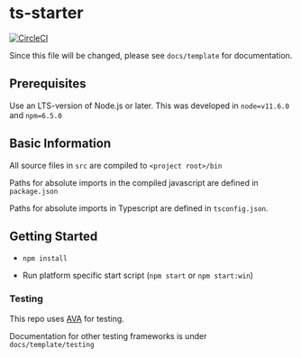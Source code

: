 # ts-starter

[![CircleCI](https://circleci.com/gh/pujitm/ts-starter/tree/master.svg?style=svg)](https://circleci.com/gh/pujitm/ts-starter/tree/master)

Since this file will be changed, please see `docs/template` for documentation.

## Prerequisites

Use an LTS-version of Node.js or later. This was developed in `node=v11.6.0` and `npm=6.5.0`

## Basic Information

All source files in `src` are compiled to `<project root>/bin`

Paths for absolute imports in the compiled javascript are defined in `package.json`

Paths for absolute imports in Typescript are defined in `tsconfig.json`.

## Getting Started

- `npm install`

- Run platform specific start script (`npm start` or `npm start:win`)

### Testing

This repo uses [AVA](https://github.com/avajs/ava) for testing. 

Documentation for other testing frameworks is under `docs/template/testing`
